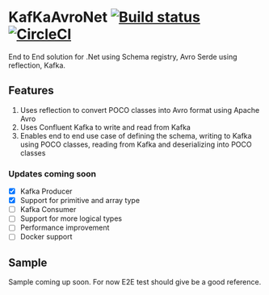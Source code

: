 # KafKaAvroNet [![Build status](https://ci.appveyor.com/api/projects/status/wscwrnu0d0s09s9b?svg=true)](https://ci.appveyor.com/project/anupkumarsharma/kafkaavronet) [![CircleCI](https://circleci.com/gh/anupkumarsharma/KafkaAvroNet/tree/master.svg?style=svg)](https://circleci.com/gh/anupkumarsharma/KafkaAvroNet/tree/master)

End to End solution for .Net using Schema registry, Avro Serde using reflection, Kafka.

## Features ##

1. Uses reflection to convert POCO classes into Avro format using Apache Avro
2. Uses Confluent Kafka to write and read from Kafka 
3. Enables end to end use case of defining the schema, writing to Kafka using POCO classes, reading from Kafka and deserializing into POCO classes

### Updates coming soon

- [x] Kafka Producer
- [x] Support for primitive and array type 
- [ ] Kafka Consumer
- [ ] Support for more logical types 
- [ ] Performance improvement 
- [ ] Docker support

Sample
----------------

Sample coming up soon. For now E2E test should give be a good reference.